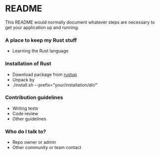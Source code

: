 # README #

This README would normally document whatever steps are necessary to get your application up and running.

### A place to keep my Rust stuff ###

* Learning the Rust language

### Installation of Rust ###

* Download package from [rustup](https://www.rust-lang.org/en-US/other-installers.html#more-rustup)
* Unpack by 
* ./install.sh --prefix="your/installation/dir/"

### Contribution guidelines ###

* Writing tests
* Code review
* Other guidelines

### Who do I talk to? ###

* Repo owner or admin
* Other community or team contact